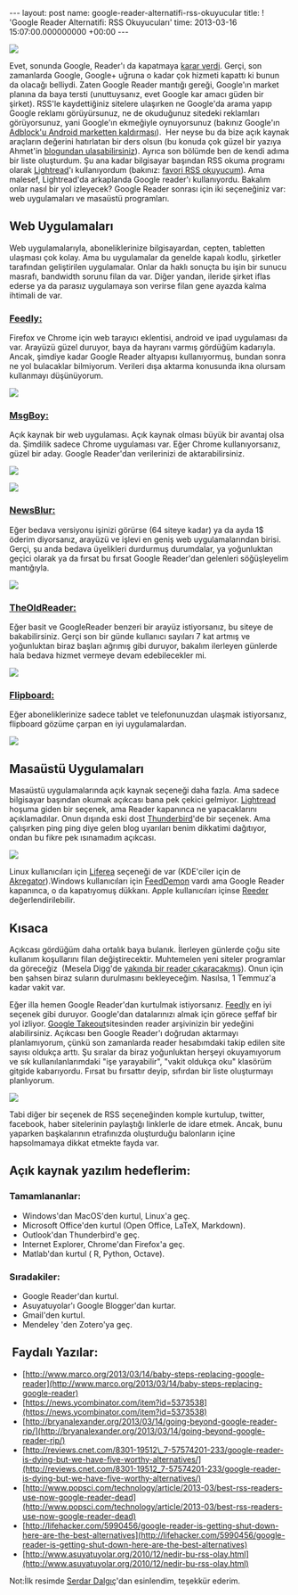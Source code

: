--- layout: post name: google-reader-alternatifi-rss-okuyucular title: ! 'Google Reader Alternatifi: RSS Okuyucuları' time: 2013-03-16 15:07:00.000000000 +00:00 ---
[](http://www.blogger.com/blogger.g?blogID=4526282990141827515#overviewstats/src=dashboard)

[![](http://3.bp.blogspot.com/-plUVTnaXvh8/UURz1srsKFI/AAAAAAAACto/fBPcHDrOMG8/s320/nereye_sicacaz.jpg)](https://www.youtube.com/watch?v=CeXh5Kz_Zu0)

Evet, sonunda Google, Reader'ı da kapatmaya [karar verdi](http://googlereader.blogspot.co.uk/2013/03/powering-down-google-reader.html). Gerçi, son zamanlarda Google, Google+ uğruna o kadar çok hizmeti kapattı ki bunun da olacağı belliydi. Zaten Google Reader mantığı gereği, Google'ın market planına da baya tersti (unuttuysanız, evet Google kar amacı güden bir şirket). RSS'le kaydettiğiniz sitelere ulaşırken ne Google'da arama yapıp Google reklamı görüyürsunuz, ne de okuduğunuz sitedeki reklamları görüyorsunuz, yani Google'ın ekmeğiyle oynuyorsunuz (bakınız Google'ın [Adblock'u Android marketten kaldırması](http://venturebeat.com/2013/03/13/adblock-plus-removed-google-play-store/)).  Her neyse bu da bize açık kaynak araçların değerini hatırlatan bir ders olsun (bu konuda çok güzel bir yazıya Ahmet'in [blogundan ulaşabilirsiniz](http://ahmetasabanci.com/google-reader-giderken-ya-da-birakalim-gitsin/)). Ayrıca son bölümde ben de kendi adıma bir liste oluşturdum.
Şu ana kadar bilgisayar başından RSS okuma programı olarak [Lightread](https://launchpad.net/lightread)'ı kullanıyordum (bakınız: [favori RSS okuyucum](http://www.asuyatuyolar.org/2012/08/favori-rss-okuyucum-lightread.html)). Ama malesef, Lightread'da arkaplanda Google reader'ı kullanıyordu. Bakalım onlar nasıl bir yol izleyecek?
Google Reader sonrası için iki seçeneğiniz var: web uygulamaları ve masaüstü programları.

Web Uygulamaları
----------------

Web uygulamalarıyla, aboneliklerinize bilgisayardan, cepten, tabletten ulaşması çok kolay. Ama bu uygulamalar da genelde kapalı kodlu, şirketler tarafından geliştirilen uygulamalar. Onlar da haklı sonuçta bu işin bir sunucu masrafı, bandwidth sorunu filan da var. Diğer yandan, ileride şirket iflas ederse ya da parasız uygulamaya son verirse filan gene ayazda kalma ihtimali de var.

### [Feedly:](http://www.feedly.com/) 

Firefox ve Chrome için web tarayıcı eklentisi, android ve ipad uygulaması da var. Arayüzü güzel duruyor, baya da hayranı varmış gördüğüm kadarıyla. Ancak, şimdiye kadar Google Reader altyapısı kullanıyormuş, bundan sonra ne yol bulacaklar bilmiyorum. Verileri dışa aktarma konusunda ikna olursam kullanmayı düşünüyorum.

[![](http://2.bp.blogspot.com/-MLNIa83EW8w/UUNA6y-74PI/AAAAAAAACsg/hHHsd8XBZa4/s400/feedly.jpg)](http://2.bp.blogspot.com/-MLNIa83EW8w/UUNA6y-74PI/AAAAAAAACsg/hHHsd8XBZa4/s1600/feedly.jpg)

### [MsgBoy:](http://www.msgboy.com/index.html) 

Açık kaynak bir web uygulaması. Açık kaynak olması büyük bir avantaj olsa da. Şimdilik sadece Chrome uygulaması var. Eğer Chrome kullanıyorsanız, güzel bir aday. Google Reader'dan verilerinizi de aktarabilirsiniz.

[![](http://2.bp.blogspot.com/-qOaxorIRVkA/UUNAdnTxufI/AAAAAAAACsY/0B5EHSkOKrI/s1600/msgboy.png)](http://2.bp.blogspot.com/-qOaxorIRVkA/UUNAdnTxufI/AAAAAAAACsY/0B5EHSkOKrI/s1600/msgboy.png)

[![](http://3.bp.blogspot.com/-Ijgqcw37YF4/UUSEdW-crbI/AAAAAAAACuA/-kqtyn2NSD4/s400/msgboy2.png)](http://3.bp.blogspot.com/-Ijgqcw37YF4/UUSEdW-crbI/AAAAAAAACuA/-kqtyn2NSD4/s1600/msgboy2.png)

### [NewsBlur:](http://www.newsblur.com/) 

Eğer bedava versiyonu işinizi görürse (64 siteye kadar) ya da ayda 1\$ öderim diyorsanız, arayüzü ve işlevi en geniş web uygulamalarından birisi. Gerçi, şu anda bedava üyelikleri durdurmuş durumdalar, ya yoğunluktan geçici olarak ya da fırsat bu fırsat Google Reader'dan gelenleri söğüşleyelim mantığıyla.

[![](http://4.bp.blogspot.com/-FZ1Tm-gFr9M/UUNBkmm6sVI/AAAAAAAACso/ZahaQP9otbc/s320/newsblur.png)](http://4.bp.blogspot.com/-FZ1Tm-gFr9M/UUNBkmm6sVI/AAAAAAAACso/ZahaQP9otbc/s1600/newsblur.png)

### [TheOldReader:](http://theoldreader.com/) 

Eğer basit ve GoogleReader benzeri bir arayüz istiyorsanız, bu siteye de bakabilirsiniz. Gerçi son bir günde kullanıcı sayıları 7 kat artmış ve yoğunluktan biraz başları ağrımış gibi duruyor, bakalım ilerleyen günlerde hala bedava hizmet vermeye devam edebilecekler mi.

[![](http://4.bp.blogspot.com/-r6bOVDVLasE/UUNB_QF7XWI/AAAAAAAACsw/JeD11inOwAc/s400/The-Old-Reader-4.png)](http://4.bp.blogspot.com/-r6bOVDVLasE/UUNB_QF7XWI/AAAAAAAACsw/JeD11inOwAc/s1600/The-Old-Reader-4.png)

### [Flipboard:](http://flipboard.com/) 

Eğer aboneliklerinize sadece tablet ve telefonunuzdan ulaşmak istiyorsanız, flipboard gözüme çarpan en iyi uygulamalardan.

[![](http://2.bp.blogspot.com/-HPZpIv5M4Xs/UUNDsrrYxaI/AAAAAAAACs8/WNZn4JRnc_o/s320/flipboard-ipad-1.jpg)](http://2.bp.blogspot.com/-HPZpIv5M4Xs/UUNDsrrYxaI/AAAAAAAACs8/WNZn4JRnc_o/s1600/flipboard-ipad-1.jpg)

Masaüstü Uygulamaları
---------------------

Masaüstü uygulamalarında açık kaynak seçeneği daha fazla. Ama sadece bilgisayar başından okumak açıkcası bana pek çekici gelmiyor.
[Lightread](https://launchpad.net/lightread) hoşuma giden bir seçenek, ama Reader kapanınca ne yapacaklarını açıklamadılar.
Onun dışında eski dost [Thunderbird](https://www.mozilla.org/tr/thunderbird/)'de bir seçenek. Ama çalışırken ping ping diye gelen blog uyarıları benim dikkatimi dağıtıyor, ondan bu fikre pek ısınamadım açıkcası.

[![](http://3.bp.blogspot.com/-J9dKDfpCx7s/UUNj9YhZX6I/AAAAAAAACtQ/wDXQQrHXuCs/s400/thunderbird.jpg)](http://3.bp.blogspot.com/-J9dKDfpCx7s/UUNj9YhZX6I/AAAAAAAACtQ/wDXQQrHXuCs/s1600/thunderbird.jpg)

Linux kullanıcıları için [Liferea](http://lzone.de/liferea/) seçeneği de var (KDE'ciler için de [Akregator](http://userbase.kde.org/Akregator)).Windows kullanıcıları için [FeedDemon](http://www.feeddemon.com/) vardı ama Google Reader kapanınca, o da kapatıyomuş dükkanı. Apple kullanıcıları içinse [Reeder](http://reederapp.com/) değerlendirilebilir.

Kısaca
------

Açıkcası gördüğüm daha ortalık baya bulanık. İlerleyen günlerde çoğu site kullanım koşullarını filan değiştirecektir. Muhtemelen yeni siteler programlar da göreceğiz  (Mesela Digg'de [yakında bir reader çıkaracakmış](http://blog.digg.com/post/45355701332/were-building-a-reader)). Onun için ben şahsen biraz suların durulmasını bekleyeceğim. Nasılsa, 1 Temmuz'a kadar vakit var.

Eğer illa hemen Google Reader'dan kurtulmak istiyorsanız. [Feedly](http://www.feedly.com/) en iyi seçenek gibi duruyor. Google'dan datalarınızı almak için görece şeffaf bir yol izliyor. [Google Takeout](https://www.google.com/takeout/#custom:reader)sitesinden reader arşivinizin bir yedeğini alabilirsiniz.
Açıkcası ben Google Reader'ı doğrudan aktarmayı planlamıyorum, çünkü son zamanlarda reader hesabımdaki takip edilen site sayısı oldukça arttı. Şu sıralar da biraz yoğunluktan herşeyi okuyamıyorum ve sık kullanılanlarımdaki "işe yarayabilir", "vakit oldukça oku" klasörüm gitgide kabarıyordu. Fırsat bu fırsattır deyip, sıfırdan bir liste oluşturmayı planlıyorum.

[![](http://3.bp.blogspot.com/-R6oR75x8Guk/UUSDgFqh1dI/AAAAAAAACt8/qTd1Joxa8jE/s400/reader1.png)](http://3.bp.blogspot.com/-R6oR75x8Guk/UUSDgFqh1dI/AAAAAAAACt8/qTd1Joxa8jE/s1600/reader1.png)

Tabi diğer bir seçenek de RSS seçeneğinden komple kurtulup, twitter, facebook, haber sitelerinin paylaştığı linklerle de idare etmek. Ancak, bunu yaparken başkalarının etrafınızda oluşturduğu balonların içine hapsolmamaya dikkat etmekte fayda var.

Açık kaynak yazılım hedeflerim:
-------------------------------

### Tamamlananlar:

-   Windows'dan MacOS'den kurtul, Linux'a geç.
-   Microsoft Office'den kurtul (Open Office, LaTeX, Markdown).
-   Outlook'dan Thunderbird'e geç.
-   Internet Explorer, Chrome'dan Firefox'a geç.
-   Matlab'dan kurtul ( R, Python, Octave).

### Sıradakiler:

-   Google Reader'dan kurtul.
-   Asuyatuyolar'ı Google Blogger'dan kurtar.
-   Gmail'den kurtul.
-   Mendeley 'den Zotero'ya geç.

[](http://www.blogger.com/blogger.g?blogID=4526282990141827515#overviewstats/src=dashboard)

 Faydalı Yazılar:
-----------------

-   [http://www.marco.org/2013/03/14/baby-steps-replacing-google-reader](http://www.marco.org/2013/03/14/baby-steps-replacing-google-reader)
-   [https://news.ycombinator.com/item?id=5373538](https://news.ycombinator.com/item?id=5373538)
-   [http://bryanalexander.org/2013/03/14/going-beyond-google-reader-rip/](http://bryanalexander.org/2013/03/14/going-beyond-google-reader-rip/)
-   [http://reviews.cnet.com/8301-19512\_7-57574201-233/google-reader-is-dying-but-we-have-five-worthy-alternatives/](http://reviews.cnet.com/8301-19512_7-57574201-233/google-reader-is-dying-but-we-have-five-worthy-alternatives/)
-   [http://www.popsci.com/technology/article/2013-03/best-rss-readers-use-now-google-reader-dead](http://www.popsci.com/technology/article/2013-03/best-rss-readers-use-now-google-reader-dead)
-   [http://lifehacker.com/5990456/google-reader-is-getting-shut-down-here-are-the-best-alternatives](http://lifehacker.com/5990456/google-reader-is-getting-shut-down-here-are-the-best-alternatives)
-   [http://www.asuyatuyolar.org/2010/12/nedir-bu-rss-olay.html](http://www.asuyatuyolar.org/2010/12/nedir-bu-rss-olay.html)

Not:İlk resimde [Serdar Dalgıç](https://twitter.com/serdaroncode/status/312092188177727488)'dan esinlendim, teşekkür ederim.
